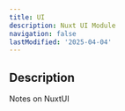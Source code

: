 ```yaml
---
title: UI
description: Nuxt UI Module
navigation: false
lastModified: '2025-04-04'
---
```


## Description

Notes on NuxtUI
